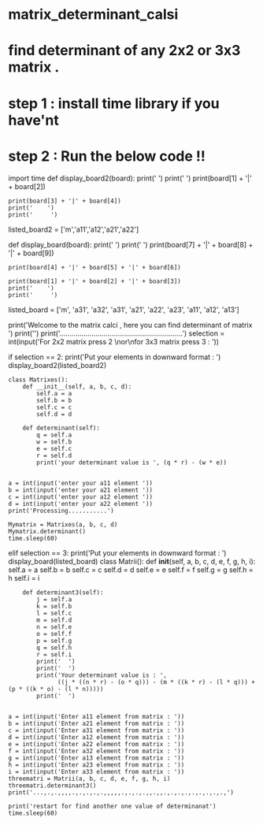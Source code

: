 # matrix_determinant_calsi
# find determinant of any 2x2 or 3x3 matrix . 
# step 1 : install time library if you have'nt
# step 2 : Run the below code !!
import time
def display_board2(board):
    print('                  ')
    print('  ')
    print(board[1] + '|' + board[2])

    print(board[3] + '|' + board[4])
    print('    ')
    print('     ')

listed_board2 = ['m','a11','a12','a21','a22']



def display_board(board):
    print('                  ')
    print('  ')
    print(board[7] + '|' + board[8] + '|' + board[9])

    print(board[4] + '|' + board[5] + '|' + board[6])

    print(board[1] + '|' + board[2] + '|' + board[3])
    print('    ')
    print('     ')


listed_board = ['m', 'a31', 'a32', 'a31', 'a21', 'a22', 'a23', 'a11', 'a12', 'a13']



print('Welcome to the matrix calci , here you can find determinant of matrix ')
print('')
print('..............................................................')
selection = int(input('For 2x2 matrix press 2 \nor\nfor 3x3 matrix press 3 : '))

if selection == 2:
    print('Put your elements in downward format : ')
    display_board2(listed_board2)

    class Matrixes():
        def __init__(self, a, b, c, d):
            self.a = a
            self.b = b
            self.c = c
            self.d = d

        def determinant(self):
            q = self.a
            w = self.b
            e = self.c
            r = self.d
            print('your determinant value is ', (q * r) - (w * e))


    a = int(input('enter your a11 element '))
    b = int(input('enter your a21 element '))
    c = int(input('enter your a12 element '))
    d = int(input('enter your a22 element '))
    print('Processing...........')

    Mymatrix = Matrixes(a, b, c, d)
    Mymatrix.determinant()
    time.sleep(60)
elif selection == 3:
    print('Put your elements in downward format : ')
    display_board(listed_board)
    class Matrii():
        def __init__(self, a, b, c, d, e, f, g, h, i):
            self.a = a
            self.b = b
            self.c = c
            self.d = d
            self.e = e
            self.f = f
            self.g = g
            self.h = h
            self.i = i

        def determinant3(self):
            j = self.a
            k = self.b
            l = self.c
            m = self.d
            n = self.e
            o = self.f
            p = self.g
            q = self.h
            r = self.i
            print('  ')
            print('  ')
            print('Your determinant value is : ',
                  ((j * ((n * r) - (o * q))) - (m * ((k * r) - (l * q))) + (p * ((k * o) - (l * n)))))
            print('  ')


    a = int(input('Enter a11 element from matrix : '))
    b = int(input('Enter a21 element from matrix : '))
    c = int(input('Enter a31 element from matrix : '))
    d = int(input('Enter a12 element from matrix : '))
    e = int(input('Enter a22 element from matrix : '))
    f = int(input('Enter a32 element from matrix : '))
    g = int(input('Enter a13 element from matrix : '))
    h = int(input('Enter a23 element from matrix : '))
    i = int(input('Enter a33 element from matrix : '))
    threematri = Matrii(a, b, c, d, e, f, g, h, i)
    threematri.determinant3()
    print('...,.,.,,,,.,.,.,.,.,,,,,.,.,.,.,,.,,.,.,.,.,.,.,.,.,.,')
   
    print('restart for find another one value of determinanat')
    time.sleep(60)
  
 
